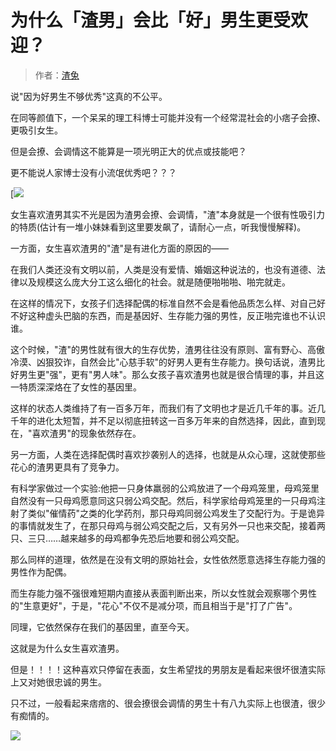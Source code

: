 # 为什么「渣男」会比「好」男生更受欢迎？

> 作者：[渣兔](https://www.zhihu.com/question/264060644/answer/426675594)

说"因为好男生不够优秀"这真的不公平。

在同等颜值下，一个呆呆的理工科博士可能并没有一个经常混社会的小痞子会撩、更吸引女生。

但是会撩、会调情这不能算是一项光明正大的优点或技能吧？

更不能说人家博士没有小流氓优秀吧？？？

[![](https://img.hacpai.com/e/dd72d1bd9c4046b5aae41bd6d1a2419e.jpeg) 



女生喜欢渣男其实不光是因为渣男会撩、会调情，"渣"本身就是一个很有性吸引力的特质(估计有一堆小妹妹看到这里要发飙了，请耐心一点，听我慢慢解释)。

一方面，女生喜欢渣男的"渣"是有进化方面的原因的——

在我们人类还没有文明以前，人类是没有爱情、婚姻这种说法的，也没有道德、法律以及规模这么庞大分工这么细化的社会。就是随便啪啪啪、啪完就走。

在这样的情况下，女孩子们选择配偶的标准自然不会是看他品质怎么样、对自己好不好这种虚头巴脑的东西，而是基因好、生存能力强的男性，反正啪完谁也不认识谁。

这个时候，"渣"的男性就有很大的生存优势，渣男往往没有原则、富有野心、高傲冷漠、凶狠狡诈，自然会比"心慈手软"的好男人更有生存能力。换句话说，渣男比好男生更"强"，更有"男人味"。那么女孩子喜欢渣男也就是很合情理的事，并且这一特质深深烙在了女性的基因里。

这样的状态人类维持了有一百多万年，而我们有了文明也才是近几千年的事。近几千年的进化太短暂，并不足以彻底扭转这一百多万年来的自然选择，因此，直到现在，"喜欢渣男"的现象依然存在。



另一方面，人类在选择配偶时喜欢抄袭别人的选择，也就是从众心理，这就使那些花心的渣男更具有了竞争力。

有科学家做过一个实验:他把一只身体羸弱的公鸡放进了一个母鸡笼里，母鸡笼里自然没有一只母鸡愿意同这只弱公鸡交配。然后，科学家给母鸡笼里的一只母鸡注射了类似"催情药"之类的化学药剂，那只母鸡同弱公鸡发生了交配行为。于是诡异的事情就发生了，在那只母鸡与弱公鸡交配之后，又有另外一只也来交配，接着两只、三只……越来越多的母鸡都争先恐后地要和弱公鸡交配。

那么同样的道理，依然是在没有文明的原始社会，女性依然愿意选择生存能力强的男性作为配偶。

而生存能力强不强很难短期内直接从表面判断出来，所以女性就会观察哪个男性的"生意更好"，于是，"花心"不仅不是减分项，而且相当于是"打了广告"。

同理，它依然保存在我们的基因里，直至今天。

这就是为什么女生喜欢渣男。



但是！！！！这种喜欢只停留在表面，女生希望找的男朋友是看起来很坏很渣实际上又对她很忠诚的男生。

只不过，一般看起来痞痞的、很会撩很会调情的男生十有八九实际上也很渣，很少有痴情的。







![](https://img.hacpai.com/e/350b4870ecff41b4a14b536fae266922.jpeg)